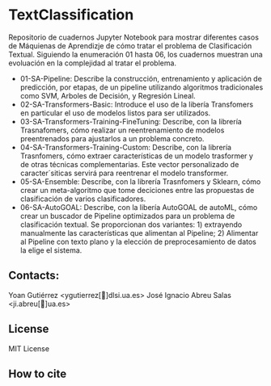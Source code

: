 # TextClassification

Repositorio de cuadernos Jupyter Notebook para mostrar diferentes casos de Máquienas de Aprendizje de cómo tratar el problema de Clasificación Textual. Siguiendo la enumeración 01 hasta 06, los cuadernos muestran una evoluación en la complejidad al tratar el problema.

- 01-SA-Pipeline: Describe la construcción, entrenamiento y aplicación de predicción, por etapas, de un pipeline utilizando algoritmos tradicionales como SVM, Arboles de Decisión, y Regresión Lineal.
- 02-SA-Transformers-Basic: Introduce el uso de la libería Transfomers en particular el uso de modelos listos para ser utilizados.
- 03-SA-Transformers-Training-FineTuning: Describe, con la librería Trasnafomers, cómo realizar un reentrenamiento de modelos preentrenados para ajustarlos a un problema concreto.
- 04-SA-Transformers-Training-Custom: Describe, con la librería Trasnfomers, cómo extraer características de un modelo trasformer y de otras técnicas complementarias. Este vector personalizado de caracter´siticas servirá para reentrenar el modelo transformer.
- 05-SA-Ensemble: Describe, con la librería Trasnfomers y Sklearn, cómo crear un meta-algoritmo que tome deciciones entre las propuestas de clasificación de varios clasificadores.
- 06-SA-AutoGOAL: Describe, con la libería AutoGOAL de autoML, cómo crear un buscador de Pipeline optimizados para un problema de clasificación textual. Se proporcionan dos variantes: 1) extrayendo manualmente las características que alimentan al Pipeline; 2) Alimentar al Pipeline con texto plano y la elección de preprocesamiento de datos la elige el sistema.

## Contacts:
Yoan Gutiérrez <ygutierrez[📧]dlsi.ua.es>
José Ignacio Abreu Salas <ji.abreu[📧]ua.es>

## License

MIT License


## How to cite

 
